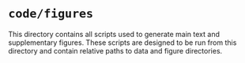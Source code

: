 # ``code/figures``
This directory contains all scripts used to generate main text and supplementary
figures. These scripts are designed to be run from this directory and contain
relative paths to data and figure directories. 


